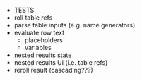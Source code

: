 - TESTS
- roll table refs
- parse table inputs (e.g. name generators)
- evaluate row text
  - placeholders
  - variables
- nested results state
- nested results UI (i.e. table refs)
- reroll result (cascading???)
